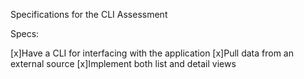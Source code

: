 Specifications for the CLI Assessment

Specs:

[x]Have a CLI for interfacing with the application
[x]Pull data from an external source
[x]Implement both list and detail views
